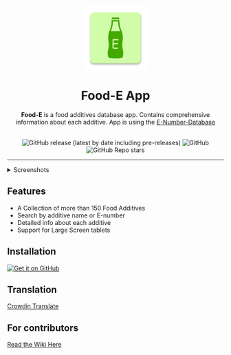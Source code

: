 <div align="center">
  <img width="150" src="/logo.png" alt="App icon">
  <h1 align="center">Food-E App</h1>
  <b>Food-E</b> is a food additives database app.
  Contains comprehensive information about each additive.
  App is using the <a href="https://github.com/SuhasDissa/E-Number-Database">E-Number-Database</a><br><br>
</div>

<div align="center">

![GitHub release (latest by date including pre-releases)](https://img.shields.io/github/v/release/SuhasDissa/Food-E-App?include_prereleases)
![GitHub](https://img.shields.io/github/license/Suhasdissa/Food-E-App)
![GitHub Repo stars](https://img.shields.io/github/stars/Suhasdissa/Food-E-App)

</div>

---

<details>
  <summary>Screenshots</summary>
<p align="center">
  <img src="https://github.com/SuhasDissa/Food-E-App/assets/64766434/22a304e3-0f0b-41a6-855f-7fd81bb8c7a9" width="30%" />
  <img src="https://github.com/SuhasDissa/Food-E-App/assets/64766434/4fb28dfb-25d5-4e81-b144-b89ebab1f31b" width="30%" />
  <img src="https://github.com/SuhasDissa/Food-E-App/assets/64766434/e96e93d2-020a-4d9d-b26f-9ca9ba9cb3bf" width="30%" />
</p>
<p align="center">
  <img src="https://github.com/SuhasDissa/Food-E-App/assets/64766434/382e6e84-2d02-4e3f-8a88-12745977766d" width="45%" />
  <img src="https://github.com/SuhasDissa/Food-E-App/assets/64766434/d8d5a905-f4c1-4c0f-b584-e6bc145bb9d5" width="45%" />
</p>
</details>

## Features
- A Collection of more than 150 Food Additives
- Search by additive name or E-number
- Detailed info about each additive
- Support for Large Screen tablets

## Installation

[<img src="https://github.com/machiav3lli/oandbackupx/blob/034b226cea5c1b30eb4f6a6f313e4dadcbb0ece4/badge_github.png"
    alt="Get it on GitHub"
    height="80">](https://github.com/SuhasDissa/Food-E-App/releases/latest)

## Translation
[Crowdin Translate](https://crowdin.com/project/food-e-app)

## For contributors

[Read the Wiki Here](https://github.com/SuhasDissa/Food-E-App/wiki)
